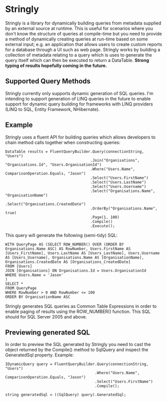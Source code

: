 Stringly
========

Stringly is a library for dynamically building queries from metadata supplied by an external source at runtime.  This is useful for scenarios where you don't know the structure of queries at compile-time but you need to provide a method of dynamically creating queries at run-time based on some external input; e.g. an application that allows users to create custom reports for a database through a UI such as web page.  Stringly works by building a collection of metadata relating to a query which is uses to generate the query itself which can then be executed to return a DataTable.  **Strong typing of results hopefully coming in the future.**

Supported Query Methods
-----------------------
Stringly currently only supports dynamic generation of SQL queries.  I'm intending to support generation of LINQ queries in the future to enable support for dynamic query building for frameworks with LINQ providers (LINQ to SQL, Entity Framework, NHibernate).

Example
-------

Stringly uses a fluent API for building queries which allows developers to chain method calls together when constructing queries:

    DataTable results = FluentQueryBuilder.Query(connectionString, "Users")
                                          .Join("Organisations", "Organisations.Id", "Users.OrganisationId")
                                          .Where("Users.Name", ComparisonOperation.Equals, "Jason")
                                          .Select("Users.FirstName")
                                          .Select("Users.LastName")
                                          .Select("Users.Username")
                                          .Select("Organisations.Name", "OrganisationName")
                                          .Select("Organisations.CreatedDate")
                                          .OrderBy("Organisations.Name", true)
                                          .Page(1, 100)
                                          .Compile()
                                          .Execute();
                                          
This query will generate the following (semi-tidy) SQL:

    WITH QueryPage AS (SELECT ROW_NUMBER() OVER (ORDER BY Organisations.Name ASC) AS RowNumber, Users.FirstName AS   [Users_FirstName], Users.LastName AS [Users_LastName], Users.Username AS [Users_Username], Organisations.Name AS [OrganisationName], Organisations.CreatedDate AS [Organisations_CreatedDate]
    FROM [Users]
    JOIN [Organisations] ON Organisations.Id = Users.OrganisationId
    WHERE Users.Name = 'Jason'
    )
    SELECT *
    FROM QueryPage
    WHERE RowNumber > 0 AND RowNumber <= 100
    ORDER BY OrganisationName ASC
    
Stringly generates SQL queries as Common Table Expressions in order to enable paging of results using the ROW_NUMBER() function.  This SQL should for SQL Server 2005 and above.

Previewing generated SQL
------------------------

In order to preview the SQL generated by Stringly you need to cast the object returned by the Compile() method to SqlQuery and inspect the GeneratedSql property.  Example:

    IDynamicQuery query = FluentQueryBuilder.Query(connectionString, "Users")
                                            .Where("Users.Name", ComparisonOperation.Equals, "Jason")
                                            .Select("Users.FirstName")
                                            .Compile();

    string generatedSql = ((SqlQuery) query).GeneratedSql;
                                          
